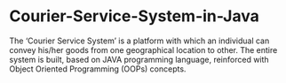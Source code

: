 # Courier-Service-System-in-Java
The ‘Courier Service System’ is a platform with which an individual can convey his/her goods from one geographical location to other. The entire system is built, based on JAVA programming language, reinforced with Object Oriented Programming (OOPs) concepts. 
